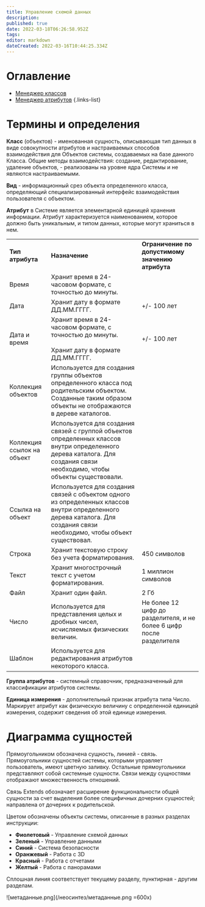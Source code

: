 ```yaml
---
title: Управление схемой данных
description: 
published: true
date: 2022-03-18T06:26:58.952Z
tags: 
editor: markdown
dateCreated: 2022-03-16T10:44:25.334Z
---
```


# Оглавление
- [Менеджер классов](/НЕОСИНТЕЗ/Документация/Управление-схемой-данных/Менеджер-классов)
- [Менеджер атрибутов](/НЕОСИНТЕЗ/Документация/Управление-схемой-данных/Менеджер-атрибутов)
{.links-list}

# Термины и определения

**Класс** (объектов) - именованная сущность, описывающая тип данных в виде совокупности атрибутов и настраиваемых способов взаимодействия для Объектов системы, создаваемых на базе данного Класса. Общие методы взаимодействия: создание, редактирование, удаление объектов, - реализованы на уровне ядра Системы и не являются настраиваемыми.

**Вид** - информационный срез объекта определенного класса, определяющий специализированный интерфейс взаимодействия пользователя с объектом.

**Атрибут** в Системе является элементарной единицей хранения информации. Атрибут характеризуется наименованием, которое должно быть уникальным, и типом данных, которые могут храниться в нем.

|     |     |     |
| --- | --- | --- |
| **Тип атрибута** | **Назначение** | **Ограничение по допустимому значению атрибута** |
| Время | Хранит время в 24-часовом формате, с точностью до минуты. |     |
| Дата | Хранит дату в формате ДД.ММ.ГГГГ. | +/- 100 лет |
| Дата и время | Хранит время в 24-часовом формате, с точностью до минуты.<br><br>Хранит дату в формате ДД.ММ.ГГГГ. | +/- 100 лет |
| Коллекция объектов | Используется для создания группы объектов определенного класса под родительским объектом. Созданные таким образом объекты не отображаются в дереве каталогов. |     |
| Коллекция ссылок на объект | Используется для создания связей с группой объектов определенных классов внутри определенного дерева каталога. Для создания связи необходимо, чтобы объекты существовали. |     |
| Ссылка на объект | Используется для создания связей с объектом одного из определенных классов внутри определенного дерева каталога. Для создания связи необходимо, чтобы объект существовал. |     |
| Строка | Хранит текстовую строку без учета форматирования. | 450 символов |
| Текст | Хранит многострочный текст с учетом форматирования. | 1 миллион символов |
| Файл | Хранит один файл. | 2 Гб |
| Число | Используется для представления целых и дробных чисел, исчисляемых физических величин. | Не более 12 цифр до разделителя, и не более 6 цифр после разделителя |
| Шаблон | Используется для редактирования атрибутов некоторого класса. |     |

**Группа атрибутов** - системный справочник, предназначенный для классификации атрибутов системы.

**Единица измерения** - дополнительный признак атрибута типа Число. Маркирует атрибут как физическую величину с определенной единицей измерения, содержит сведения об этой единице измерения.

# Диаграмма сущностей

Прямоугольником обозначена сущность, линией - связь. Прямоугольники сущностей системы, которыми управляет пользователь, имеют цветную заливку. Остальные прямоугольники представляют собой системные сущности. Связи между сущностями отображают множественность отношений.

Связь Extends обозначает расширение функциональности общей сущности за счет выделения более специфичных дочерних сущностей; направлена от дочерних к родительской.

Цветом обозначены объекты системы, описанные в разных разделах инструкции:

-   **Фиолетовый** - Управление схемой данных
-   **Зеленый** - Управление данными
-   **Синий** - Система безопасности
-   **Оранжевый** - Работа с 3D
-   **Красный** - Работа с отчетами
-   **Желтый** - Работа с панорамами

Сплошная линия соответствует текущему разделу, пунктирная - другим разделам.

![метаданные.png](/неосинтез/метаданные.png =600x)